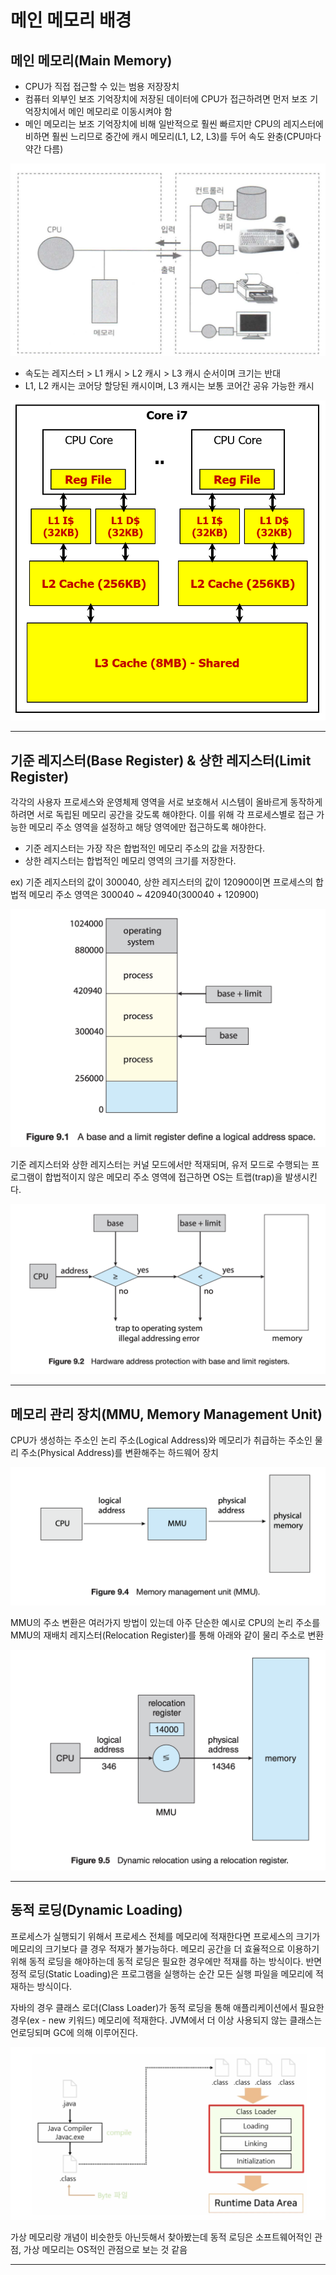 # 메인 메모리 배경

## 메인 메모리(Main Memory)

- CPU가 직접 접근할 수 있는 범용 저장장치
- 컴퓨터 외부인 보조 기억장치에 저장된 데이터에 CPU가 접근하려면 먼저 보조 기억장치에서 메인 메모리로 이동시켜야 함
- 메인 메모리는 보조 기억장치에 비해 일반적으로 훨씬 빠르지만 CPU의 레지스터에 비하면 훨씬 느리므로 중간에 캐시 메모리(L1, L2, L3)를 두어 속도 완충(CPU마다 약간 다름)

![](./assets/photo1.png)

- 속도는 레지스터 > L1 캐시 > L2 캐시 > L3 캐시 순서이며 크기는 반대
- L1, L2 캐시는 코어당 할당된 캐시이며, L3 캐시는 보통 코어간 공유 가능한 캐시

![](./assets/photo2.png)

---

## 기준 레지스터(Base Register) & 상한 레지스터(Limit Register)

각각의 사용자 프로세스와 운영체제 영역을 서로 보호해서 시스템이 올바르게 동작하게 하려면 서로 독립된 메모리 공간을 갖도록 해야한다. 이를 위해 각 프로세스별로 접근 가능한 메모리 주소 영역을 설정하고 해당 영역에만 접근하도록 해야한다.

- 기준 레지스터는 가장 작은 합법적인 메모리 주소의 값을 저장한다.
- 상한 레지스터는 합법적인 메모리 영역의 크기를 저장한다.

ex) 기준 레지스터의 값이 300040, 상한 레지스터의 값이 120900이면 프로세스의 합법적 메모리 주소 영역은 300040 ~ 420940(300040 + 120900)

![](./assets/photo3.png)

기준 레지스터와 상한 레지스터는 커널 모드에서만 적재되며, 유저 모드로 수행되는 프로그램이 합법적이지 않은 메모리 주소 영역에 접근하면 OS는 트랩(trap)을 발생시킨다.

![](./assets/photo4.png)

---

## 메모리 관리 장치(MMU, Memory Management Unit)

CPU가 생성하는 주소인 논리 주소(Logical Address)와 메모리가 취급하는 주소인 물리 주소(Physical Address)를 변환해주는 하드웨어 장치

![](./assets/photo5.png)

MMU의 주소 변환은 여러가지 방법이 있는데 아주 단순한 예시로 CPU의 논리 주소를 MMU의 재배치 레지스터(Relocation Register)를 통해 아래와 같이 물리 주소로 변환

![](./assets/photo6.png)

---

## 동적 로딩(Dynamic Loading)

프로세스가 실행되기 위해서 프로세스 전체를 메모리에 적재한다면 프로세스의 크기가 메모리의 크기보다 클 경우 적재가 불가능하다. 메모리 공간을 더 효율적으로 이용하기 위해 동적 로딩을 해야하는데 동적 로딩은 필요한 경우에만 적재를 하는 방식이다. 반면 정적 로딩(Static Loading)은 프로그램을 실행하는 순간 모든 실행 파일을 메모리에 적재하는 방식이다.

자바의 경우 클래스 로더(Class Loader)가 동적 로딩을 통해 애플리케이션에서 필요한 경우(ex - new 키워드) 메모리에 적재한다. JVM에서 더 이상 사용되지 않는 클래스는 언로딩되며 GC에 의해 이루어진다.

![](./assets/photo7.png)

가상 메모리랑 개념이 비슷한듯 아닌듯해서 찾아봤는데 동적 로딩은 소프트웨어적인 관점, 가상 메모리는 OS적인 관점으로 보는 것 같음

---
